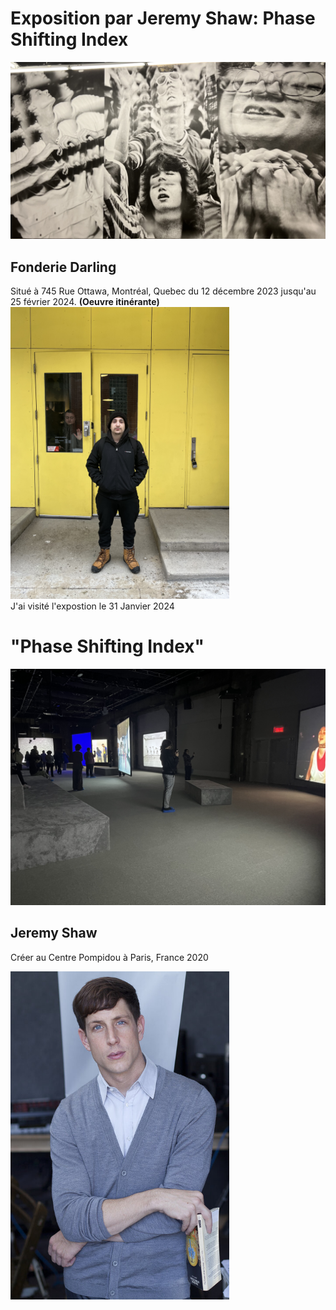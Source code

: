 # Exposition par Jeremy Shaw: Phase Shifting Index
<img width="800" src="media/phase_shifting_mur.JPG">

<br>

## Fonderie Darling

Situé à 745 Rue Ottawa, Montréal, Quebec du 12 décembre 2023 jusqu'au 25 février 2024. **(Oeuvre itinérante)**
<img width="350" src="media/entree_fonderie_Darling.png">
<br>
J'ai visité l'expostion le 31 Janvier 2024
<br>

# "Phase Shifting Index"
<img width="650" src="media/ensemble_oeuvre.png">

## Jeremy Shaw
Créer au Centre Pompidou à Paris, France 2020

<img width="350" src="media/jeremy_shaw.jpg">


